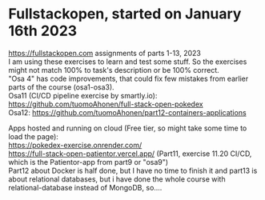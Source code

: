 # Fullstackopen, started on January 16th 2023
https://fullstackopen.com assignments of parts 1-13, 2023<br />
I am using these exercises to learn and test some stuff. So the exercises might not match 100% to task's description or be 100% correct.<br />
"Osa 4" has code improvements, that could fix few mistakes from earlier parts of the course (osa1-osa3).<br />
Osa11 (CI/CD pipeline exercise by smartly.io): https://github.com/tuomoAhonen/full-stack-open-pokedex <br />
Osa12: https://github.com/tuomoAhonen/part12-containers-applications <br />

Apps hosted and running on cloud (Free tier, so might take some time to load the page):<br />
https://pokedex-exercise.onrender.com/ <br />
https://full-stack-open-patientor.vercel.app/ (Part11, exercise 11.20 CI/CD, which is the Patientor-app from part9 or "osa9") <br />
Part12 about Docker is half done, but I have no time to finish it and part13 is about relational databases, but i have done the whole course with relational-database instead of MongoDB, so....
